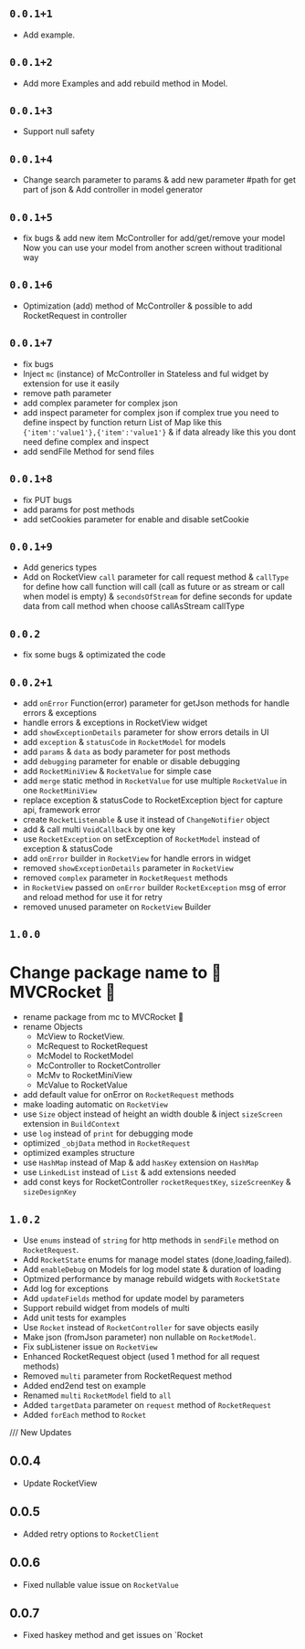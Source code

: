 
## `0.0.1+1`
- Add example.
## `0.0.1+2`
- Add more Examples and add rebuild method in Model.
## `0.0.1+3`
- Support null safety
## `0.0.1+4`
- Change search parameter to params & add new parameter #path for get part of json & Add controller in model generator
## `0.0.1+5`
- fix bugs & add new item McController for add/get/remove your model Now you can use your model from another screen without traditional way
## `0.0.1+6`
- Optimization (add) method of McController & possible to add RocketRequest in controller
## `0.0.1+7` 
- fix bugs
- Inject `mc` (instance) of McController in Stateless and ful widget by extension for use it easily 
- remove path parameter
- add complex parameter for complex json
- add inspect parameter for complex json if complex true you need to define inspect by function return List of Map like this `{'item':'value1'},{'item':'value1'}` & if data already like this you dont need define complex and inspect
- add sendFile Method for send files 
## `0.0.1+8` 
- fix PUT bugs
- add params for post methods
- add setCookies parameter for enable and disable setCookie
## `0.0.1+9` 
- Add generics types
- Add on RocketView `call` parameter for call request method & `callType` for define how call function will call (call as future or as stream or call when model is empty) & `secondsOfStream` for define seconds for update data from call method when choose callAsStream callType

## `0.0.2` 

- fix some bugs & optimizated the code

## `0.0.2+1` 

- add `onError` Function(error) parameter for getJson methods for handle errors & exceptions
- handle errors & exceptions in RocketView widget
- add `showExceptionDetails` parameter for show errors details in UI
- add `exception` & `statusCode` in `RocketModel` for models
- add `params` & `data` as body parameter for post methods
- add `debugging` parameter for enable or disable debugging
- add `RocketMiniView` & `RocketValue` for simple case
- add `merge` static method in `RocketValue` for use multiple `RocketValue` in one `RocketMiniView`
- replace exception & statusCode to RocketException bject for capture api, framework error
- create `RocketListenable` & use it instead of `ChangeNotifier` object
- add & call multi `VoidCallback` by one key
- use `RocketException` on setException of `RocketModel` instead of exception & statusCode
- add `onError` builder in `RocketView` for handle errors in widget
- removed `showExceptionDetails` parameter in `RocketView`
- removed `complex` parameter in `RocketRequest` methods
- in `RocketView` passed on `onError` builder `RocketException` msg of error and reload method for use it for retry 
- removed unused parameter on `RocketView` Builder

## `1.0.0`
# Change package name to 🚀 MVCRocket 🚀
- rename package from mc to MVCRocket 🚀
- rename Objects
    * McView to RocketView.
    * McRequest to RocketRequest
    * McModel to RocketModel 
    * McController to RocketController
    * McMv to RocketMiniView
    * McValue to RocketValue
- add default value for onError on `RocketRequest` methods
- make loading automatic on `RocketView`
- use `Size` object instead of height an width double & inject `sizeScreen` extension in `BuildContext`
- use `log` instead of `print` for debugging mode
- optimized `_objData` method in `RocketRequest`
- optimized examples structure
- use `HashMap` instead of Map & add `hasKey` extension on `HashMap`
- use `LinkedList` instead of `List` & add extensions needed
- add const keys for RocketController `rocketRequestKey`, `sizeScreenKey` & `sizeDesignKey`

## `1.0.2`
- Use `enums` instead of `string` for http methods in `sendFile` method on `RocketRequest`.
- Add `RocketState` enums for manage model states (done,loading,failed).
- Add `enableDebug` on Models for log model state & duration of loading
- Optmized performance by manage rebuild widgets with `RocketState`
- Add log for exceptions
- Add `updateFields` method for update model by parameters
- Support rebuild widget from models of multi
- Add unit tests for examples
- Use `Rocket` instead of `RocketController` for save objects easily
- Make json (fromJson parameter) non nullable on `RocketModel`.
- Fix subListener issue on `RocketView`
- Enhanced RocketRequest object (used 1 method for all request methods)
- Removed `multi` parameter from RocketRequest method
- Added end2end test on example
- Renamed `multi` `RocketModel` field to `all`
- Added `targetData` parameter on `request` method of `RocketRequest`
- Added `forEach` method to `Rocket`

/// New Updates 

## 0.0.4

* Update RocketView

## 0.0.5

* Added retry options to `RocketClient`

## 0.0.6

* Fixed nullable value issue on `RocketValue`

## 0.0.7

* Fixed haskey method and get issues on `Rocket